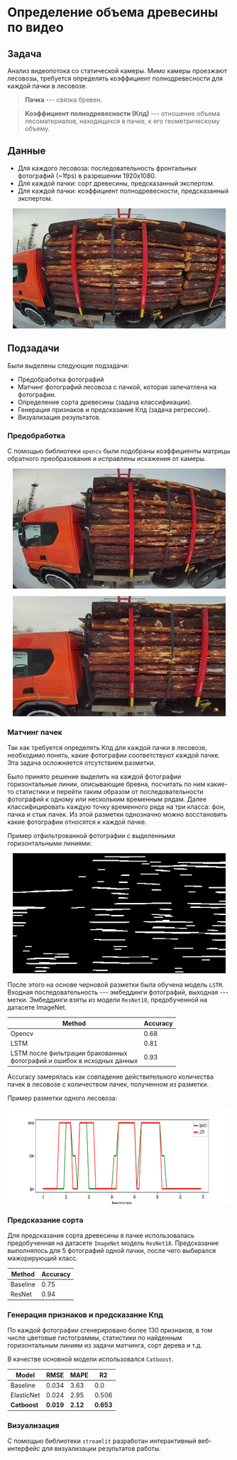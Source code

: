 # Определение объема древесины по видео

## Задача
Анализ видеопотока со статической камеры. Мимо камеры проезжают лесовозы, 
требуется определять коэффициент полнодревесности для каждой пачки в лесовозе.

> **Пачка** --- связка бревен.

> **Коэффициент полнодревесности (Кпд)** --- отношение объема лесоматериалов, находящихся в пачке, к его геометрическому объему.


## Данные
* Для каждого лесовоза: последовательность фронтальных фотографий (~1fps) 
в разрешении 1920x1080.
* Для каждой пачки: сорт древесины, предсказанный экспертом.
* Для каждой пачки: коэффициент полнодревесности, предсказанный экспертом.

<p align="center">
  <img src="reports/front.jpg" alt="Пример фотографии лесовоза" width="480" height="270">
</p>

## Подзадачи
Были выделены следующие подзадачи:
* Предобработка фотографий
* Матчинг фотографий лесовоза с пачкой, которая запечатлена на фотографии.
* Определение сорта древесины (задача классификации).
* Генерация признаков и предсказание Кпд (задача регрессии).
* Визуализация результатов.

### Предобработка

С помощью библиотеки `opencv` были подобраны коэффициенты 
матрицы обратного преобразования и исправлены искажения от камеры. 

<p align="center">
  <img src="reports/front_undistorted.jpg" alt="До" width="480" height="270">
</p>

<p align="center">
  <img src="reports/front_distorted.jpg" alt="После" width="480" height="270">
</p>

### Матчинг пачек
Так как требуется определять Кпд для каждой пачки в лесовозе, необходимо понять,
какие фотографии соответствуют каждой пачке.
Эта задача осложняется отсутствием разметки.

Было принято решение выделить на каждой фотографии горизонтальные линии,
описывающие бревна, посчитать по ним какие-то статистики и перейти таким образом 
от последовательности фотографий к одному или нескольким временным рядам. 
Далее классифицировать каждую точку временного ряда на три класса: фон, пачка и стык пачек.
Из этой разметки однозначно можно восстановить какие фотографии относятся к каждой пачке.

Пример отфильтрованной фотографии с выделенными горизонтальными линиями:

<p align="center">
  <img src="reports/front_filtered.jpg" alt="Горизонтальные линии" width="480" height="270">
</p>

После этого на основе черновой разметки была обучена модель `LSTM`.
Входная последовательность --- эмбеддинги фотографий, выходная --- метки.
Эмбеддинги взяты из модели `ResNet18`, предобученной на датасете ImageNet.

| Method | Accuracy |
| ----------- | ----------- |
| Opencv | 0.68 |
| LSTM | 0.81 |
| LSTM после фильтрации бракованных <br /> фотографий и ошибок в исходных данных | 0.93 |

Accuracy замерялась как совпадение действительного количества пачек
в лесовозе с количеством пачек, полученном из разметки.

Пример разметки одного лесовоза:

<p align="center">
  <img src="reports/markup.png" alt="Разметка фотографий лесовоза" width="1152" height="216">
</p>

### Предсказание сорта
Для предсказания сорта древесины в 
пачке использовалась предобученная на датасете `ImageNet` модель `ResNet18`.
Предсказание выполнялось для 5 фотографий одной пачки, после чего выбирался мажорирующий класс.

| Method | Accuracy |
| ----------- | ----------- |
| Baseline | 0.75 |
| ResNet | 0.94 |

### Генерация признаков и предсказание Кпд
По каждой фотографии сгенерировано более 130 признаков, 
в том числе цветовые гистограммы, 
статистики по найденным горизонтальным линиям из задачи матчинга, сорт дерева и т.д. 

В качестве основной модели использовался `Catboost`.

| Model | RMSE | MAPE | R2 |
| ----------- | ----------- | ----------- | ----------- |
| Baseline | 0.034 | 3.63 | 0.0 |
| ElasticNet | 0.024 | 2.95 | 0.506 |
| **Catboost** | **0.019** | **2.12** | **0.653**|

### Визуализация
С помощью библиотеки `streamlit` разработан интерактивный веб-интерфейс для
визуализации результатов работы.
